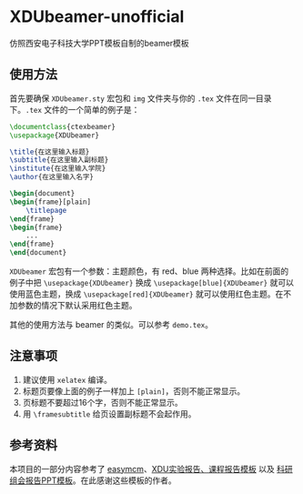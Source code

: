 # XDUbeamer-unofficial

仿照西安电子科技大学PPT模板自制的beamer模板

## 使用方法

首先要确保 `XDUbeamer.sty` 宏包和 `img` 文件夹与你的 `.tex` 文件在同一目录下。`.tex` 文件的一个简单的例子是：

```latex
\documentclass{ctexbeamer}
\usepackage{XDUbeamer}

\title{在这里输入标题}
\subtitle{在这里输入副标题}
\institute{在这里输入学院}
\author{在这里输入名字}

\begin{document}
\begin{frame}[plain]
    \titlepage
\end{frame}
\begin{frame}
    ...
\end{frame}
\end{document}
```

`XDUbeamer` 宏包有一个参数：主题颜色，有 red、blue 两种选择。比如在前面的例子中把 `\usepackage{XDUbeamer}` 换成 `\usepackage[blue]{XDUbeamer}` 就可以使用蓝色主题，换成 `\usepackage[red]{XDUbeamer}` 就可以使用红色主题。在不加参数的情况下默认采用红色主题。

其他的使用方法与 beamer 的类似。可以参考 `demo.tex`。

## 注意事项

1. 建议使用 `xelatex` 编译。
2. 标题页要像上面的例子一样加上 `[plain]`，否则不能正常显示。
3. 页标题不要超过16个字，否则不能正常显示。
4. 用 `\framesubtitle` 给页设置副标题不会起作用。

## 参考资料

本项目的一部分内容参考了 [easymcm](https://github.com/xjtu-blacksmith/easymcm)、[XDU实验报告、课程报告模板](https://levitate-qian.github.io/2020/12/01/latex-lecture/) 以及 [科研组会报告PPT模板](https://www.latexstudio.net/index/details/index/mid/2276)。在此感谢这些模板的作者。
